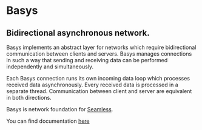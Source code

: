# Basys
## <b>B</b>idirectional <b>asy</b>nchronou<b>s</b> network. </br>

Basys implements an abstract layer for networks which require bidirectional communication between clients and servers. Basys manages connections in such a way that sending and receiving data can be performed independently and simultaneously.

Each Basys connection runs its own incoming data loop which processes received data asynchronously. Every received data is processed in a separate thread. Communication between client and server are equivalent in both directions. 

Basys is network foundation for [Seamless](http://smalltalkhub.com/#!/~Pharo/Seamless). 

You can find documentation [here](https://ci.inria.fr/pharo-contribution/view/Books/job/PharoBookWorkInProgress/lastSuccessfulBuild/artifact/book-result/BasysNetwork/BasysNetwork.pdf)
